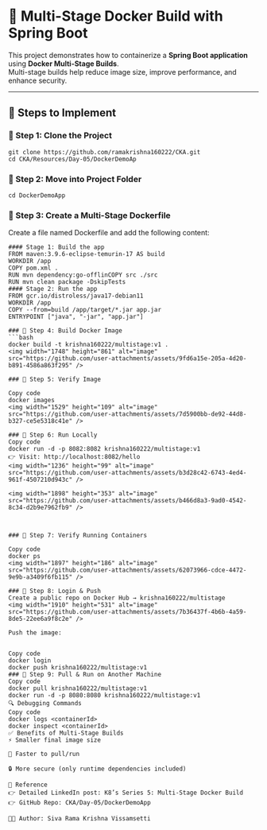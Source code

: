 # 🚀 Multi-Stage Docker Build with Spring Boot

This project demonstrates how to containerize a **Spring Boot application** using **Docker Multi-Stage Builds**.  
Multi-stage builds help reduce image size, improve performance, and enhance security.  

---

## 📌 Steps to Implement

### 🔹 Step 1: Clone the Project
   
    git clone https://github.com/ramakrishna160222/CKA.git
    cd CKA/Resources/Day-05/DockerDemoAp
 

### 🔹 Step 2: Move into Project Folder
    
    cd DockerDemoApp
    
### 🔹 Step 3: Create a Multi-Stage Dockerfile
Create a file named Dockerfile and add the following content:
```bas
#### Stage 1: Build the app
FROM maven:3.9.6-eclipse-temurin-17 AS build
WORKDIR /app
COPY pom.xml .
RUN mvn dependency:go-offlinCOPY src ./src
RUN mvn clean package -DskipTests
#### Stage 2: Run the app
FROM gcr.io/distroless/java17-debian11
WORKDIR /app
COPY --from=build /app/target/*.jar app.jar
ENTRYPOINT ["java", "-jar", "app.jar"]

### 🔹 Step 4: Build Docker Image
```bash
docker build -t krishna160222/multistage:v1 .
<img width="1748" height="861" alt="image" src="https://github.com/user-attachments/assets/9fd6a15e-205a-4d20-b891-4586a863f295" />

### 🔹 Step 5: Verify Image

Copy code
docker images
<img width="1529" height="109" alt="image" src="https://github.com/user-attachments/assets/7d5900bb-de92-44d8-b327-ce5e5318c41e" />

### 🔹 Step 6: Run Locally
Copy code
docker run -d -p 8082:8082 krishna160222/multistage:v1
👉 Visit: http://localhost:8082/hello
<img width="1236" height="99" alt="image" src="https://github.com/user-attachments/assets/b3d28c42-6743-4ed4-961f-4507210d943c" />

<img width="1898" height="353" alt="image" src="https://github.com/user-attachments/assets/b466d8a3-9ad0-4542-8c34-d2b9e7962fb9" />



### 🔹 Step 7: Verify Running Containers

Copy code
docker ps
<img width="1897" height="186" alt="image" src="https://github.com/user-attachments/assets/62073966-cdce-4472-9e9b-a3409f6fb115" />

### 🔹 Step 8: Login & Push
Create a public repo on Docker Hub → krishna160222/multistage
<img width="1910" height="531" alt="image" src="https://github.com/user-attachments/assets/7b36437f-4b6b-4a59-8de5-22ee6a9f8c2e" />

Push the image:


Copy code
docker login
docker push krishna160222/multistage:v1
### 🔹 Step 9: Pull & Run on Another Machine
Copy code
docker pull krishna160222/multistage:v1
docker run -d -p 8080:8080 krishna160222/multistage:v1
🔍 Debugging Commands
Copy code
docker logs <containerId>
docker inspect <containerId>
✅ Benefits of Multi-Stage Builds
⚡ Smaller final image size

🚀 Faster to pull/run

🔒 More secure (only runtime dependencies included)

📘 Reference
👉 Detailed LinkedIn post: K8’s Series 5: Multi-Stage Docker Build
👉 GitHub Repo: CKA/Day-05/DockerDemoApp

👨‍💻 Author: Siva Rama Krishna Vissamsetti
